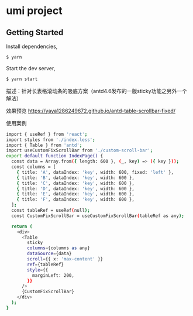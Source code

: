 # umi project

## Getting Started

Install dependencies,

```bash
$ yarn
```

Start the dev server,

```bash
$ yarn start
```

描述：针对长表格滚动条的吸底方案（antd4.6发布的一版sticky功能之另外一个解法）


效果预览
<https://yaya1286249672.github.io/antd-table-scrollbar-fixed/>

使用案例

```bash
import { useRef } from 'react';
import styles from './index.less';
import { Table } from 'antd';
import useCustomFixScrollBar from './custom-scroll-bar';
export default function IndexPage() {
  const data = Array.from({ length: 600 }, (_, key) => ({ key }));
  const columns = [
    { title: 'A', dataIndex: 'key', width: 600, fixed: 'left' },
    { title: 'B', dataIndex: 'key', width: 600 },
    { title: 'C', dataIndex: 'key', width: 600 },
    { title: 'D', dataIndex: 'key', width: 600 },
    { title: 'E', dataIndex: 'key', width: 600 },
    { title: 'F', dataIndex: 'key', width: 600 },
  ];
  const tableRef = useRef(null);
  const CustomFixScrollBar = useCustomFixScrollBar(tableRef as any);

  return (
    <div>
      <Table
        sticky
        columns={columns as any}
        dataSource={data}
        scroll={{ x: 'max-content' }}
        ref={tableRef}
        style={{
          marginLeft: 200,
        }}
      />
      {CustomFixScrollBar}
    </div>
  );
}
```
